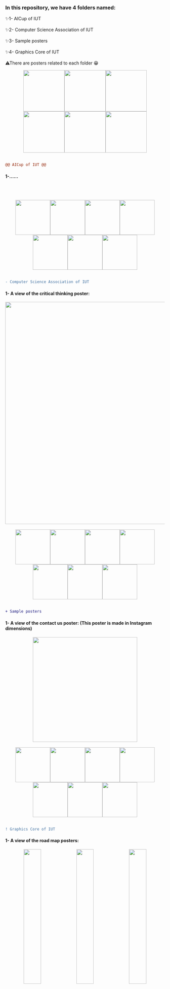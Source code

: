 ### In this repository, we have 4 folders named:
✨1- AICup of IUT
<br><br>
✨2- Computer Science Association of IUT
<br><br>
✨3- Sample posters
<br><br>
✨4- Graphics Core of IUT
<br><br>
⚠There are posters related to each folder 😁

<div align="center">
<img width=130px src="https://s6.uupload.ir/files/855_1231.jpg"><img width=130px src="https://s6.uupload.ir/files/855_1231.jpg"><img width=130px src="https://s6.uupload.ir/files/855_1231.jpg"><img width=130px src="https://s6.uupload.ir/files/855_1231.jpg"><img width=130px src="https://s6.uupload.ir/files/855_1231.jpg"><img width=130px src="https://s6.uupload.ir/files/855_1231.jpg">
</div>
<br>

<!--                             AICup of IUT                                     -->

```diff
@@ AICup of IUT @@
```
#### 1-......
<br><br>
<div align="center">
<img width=110px src="https://s6.uupload.ir/files/12_kub6.jpg"><img width=110px src="https://s6.uupload.ir/files/12_kub6.jpg"><img width=110px src="https://s6.uupload.ir/files/12_kub6.jpg"><img width=110px src="https://s6.uupload.ir/files/12_kub6.jpg"><img width=110px src="https://s6.uupload.ir/files/12_kub6.jpg"><img width=110px src="https://s6.uupload.ir/files/12_kub6.jpg"><img width=110px src="https://s6.uupload.ir/files/12_kub6.jpg">
</div>
<br>

<!--                            omputer Science Association of IUT                                    -->

```diff
- Computer Science Association of IUT
```
#### 1- A view of the critical thinking poster:
<div align="center">
<img width=700px src="https://s6.uupload.ir/files/critical_thinking_d89s.jpg">
<br><br>
</div>
<div align="center">
<img width=110px src="https://s6.uupload.ir/files/12_kub6.jpg"><img width=110px src="https://s6.uupload.ir/files/12_kub6.jpg"><img width=110px src="https://s6.uupload.ir/files/12_kub6.jpg"><img width=110px src="https://s6.uupload.ir/files/12_kub6.jpg"><img width=110px src="https://s6.uupload.ir/files/12_kub6.jpg"><img width=110px src="https://s6.uupload.ir/files/12_kub6.jpg"><img width=110px src="https://s6.uupload.ir/files/12_kub6.jpg">
</div>
<br>


<!--                                       Sample posters                                       -->

```diff
+ Sample posters
```
#### 1- A view of the contact us poster: (This poster is made in Instagram dimensions)
<div align="center">
<img width=330px src="https://s6.uupload.ir/files/contact_us_cthl.jpg">
</div>
<br>
<div align="center">
<img width=110px src="https://s6.uupload.ir/files/12_kub6.jpg"><img width=110px src="https://s6.uupload.ir/files/12_kub6.jpg"><img width=110px src="https://s6.uupload.ir/files/12_kub6.jpg"><img width=110px src="https://s6.uupload.ir/files/12_kub6.jpg"><img width=110px src="https://s6.uupload.ir/files/12_kub6.jpg"><img width=110px src="https://s6.uupload.ir/files/12_kub6.jpg"><img width=110px src="https://s6.uupload.ir/files/12_kub6.jpg">
</div>
<br>


<!--                            Graphics Core of IUT                                    -->

```diff
! Graphics Core of IUT
```
#### 1- A view of the road map posters: 
<div align="center">
<img width= 33% src="https://s6.uupload.ir/files/road_map1_tf4j.jpg"><img width= 33% src="https://s6.uupload.ir/files/road_map2_49tf.jpg"><img width= 33% src="https://s6.uupload.ir/files/road_map3_3wmb.jpg">
</div>

#### This poster is made by:
**Hoori Dahesh :**<br />
&nbsp;&nbsp;&nbsp;&nbsp;&nbsp;&nbsp;&nbsp;&nbsp;&nbsp;&nbsp;&nbsp;&nbsp;Email: h.dahesh.2000@gmail.com <br />
&nbsp;&nbsp;&nbsp;&nbsp;&nbsp;&nbsp;&nbsp;&nbsp;&nbsp;&nbsp;&nbsp;&nbsp;Github: <a href="https://github.com/hooridahesh">hooridahesh</a><br />      
**Diba Mirshafiei:** <br />
&nbsp;&nbsp;&nbsp;&nbsp;&nbsp;&nbsp;&nbsp;&nbsp;&nbsp;&nbsp;&nbsp;&nbsp;Email: Dibaaamir80@gmail.com<br />
&nbsp;&nbsp;&nbsp;&nbsp;&nbsp;&nbsp;&nbsp;&nbsp;&nbsp;&nbsp;&nbsp;&nbsp;Github: <a href="https://github.com/dibaaamir">dibaaamir</a>


